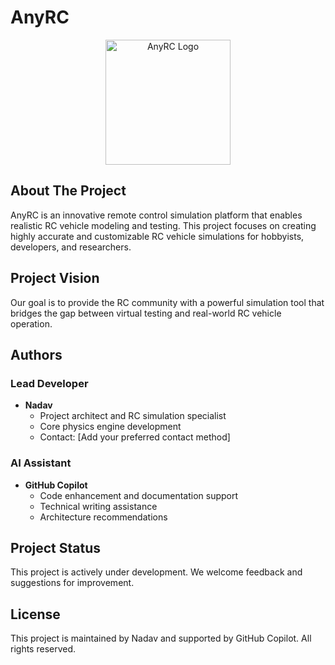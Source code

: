# AnyRC

<p align="center">
  <img src="assets/logo.png" alt="AnyRC Logo" width="200"/>
</p>

## About The Project
AnyRC is an innovative remote control simulation platform that enables realistic RC vehicle modeling and testing. This project focuses on creating highly accurate and customizable RC vehicle simulations for hobbyists, developers, and researchers.

## Project Vision
Our goal is to provide the RC community with a powerful simulation tool that bridges the gap between virtual testing and real-world RC vehicle operation.

## Authors

### Lead Developer
- **Nadav**
  - Project architect and RC simulation specialist
  - Core physics engine development
  - Contact: [Add your preferred contact method]

### AI Assistant
- **GitHub Copilot**
  - Code enhancement and documentation support
  - Technical writing assistance
  - Architecture recommendations

## Project Status
This project is actively under development. We welcome feedback and suggestions for improvement.

## License
This project is maintained by Nadav and supported by GitHub Copilot. All rights reserved.
